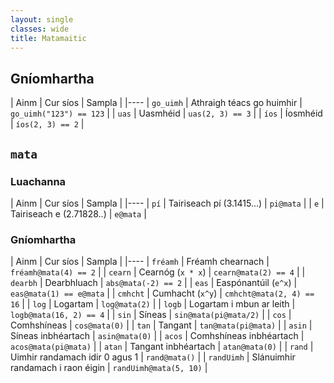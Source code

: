 ```yaml
---
layout: single
classes: wide
title: Matamaitic
---
```


## Gníomhartha

| Ainm | Cur síos | Sampla |
|----
| `go_uimh` | Athraigh téacs go huimhir | `go_uimh("123") == 123` |
| `uas` | Uasmhéid | `uas(2, 3) == 3` |
| `íos` | Íosmhéid | `íos(2, 3) == 2` |

## `mata`

### Luachanna

| Ainm | Cur síos | Sampla |
|----
| `pí` | Tairiseach pí (3.1415...) | `pi@mata` |
| `e` | Tairiseach e (2.71828..) | `e@mata` |

### Gníomhartha

| Ainm | Cur síos | Sampla |
|----
| `fréamh` | Fréamh chearnach | `fréamh@mata(4) == 2` |
| `cearn` | Cearnóg (`x * x`)  |  `cearn@mata(2) == 4` |
| `dearbh` | Dearbhluach | `abs@mata(-2) == 2` |
| `eas` | Easpónantúil (`e^x`) | `eas@mata(1) == e@mata` |
| `cmhcht` | Cumhacht (`x^y`) | `cmhcht@mata(2, 4) == 16` |
| `log` | Logartam | `log@mata(2)` |
| `logb` | Logartam i mbun ar leith | `logb@mata(16, 2) == 4` |
| `sin`  | Síneas                  | `sin@mata(pi@mata/2)` |
| `cos`  | Comhshíneas             | `cos@mata(0)` |
| `tan`  | Tangant                 | `tan@mata(pi@mata)` |
| `asin` | Síneas inbhéartach      | `asin@mata(0)` |
| `acos` | Comhshíneas inbhéartach | `acos@mata(pi@mata)` |
| `atan` | Tangant inbhéartach    | `atan@mata(0)` |
| `rand` | Uimhir randamach idir 0 agus 1 | `rand@mata()` |
| `randUimh` | Slánuimhir randamach i raon éigin | `randUimh@mata(5, 10)` |
